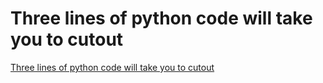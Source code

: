 # Three lines of python code will take you to cutout
[Three lines of python code will take you to cutout](https://aiwithcloud.com/2022/09/19/three_lines_of_python_code_will_take_you_to_cutout/)